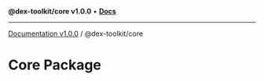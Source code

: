 **@dex-toolkit/core v1.0.0** • [**Docs**](globals.md)

***

[Documentation v1.0.0](../../packages.md) / @dex-toolkit/core

# Core Package
